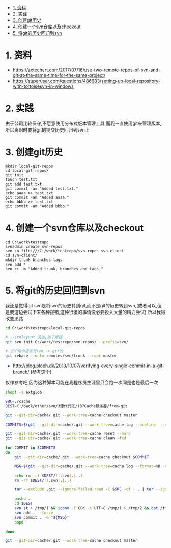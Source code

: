 
<!-- TOC -->

- [1. 资料](#1-资料)
- [2. 实践](#2-实践)
- [3. 创建git历史](#3-创建git历史)
- [4. 创建一个svn仓库以及checkout](#4-创建一个svn仓库以及checkout)
- [5. 将git的历史回归到svn](#5-将git的历史回归到svn)

<!-- /TOC -->

# 1. 资料

* https://zxtechart.com/2017/07/16/use-two-remote-repos-of-svn-and-git-at-the-same-time-for-the-same-project/ 
* https://superuser.com/questions/486683/setting-up-local-repository-with-tortoisesvn-in-windows


# 2. 实践
由于公司比较保守,不愿意使用分布式版本管理工具,而我一直使用git来管理版本,所以离职时要将git的提交历史回归到svn上

# 3. 创建git历史
```
mkdir local-git-repos
cd local-git-repos/
git init
touch test.txt
git add test.txt
git commit -am "Added test.txt."
echo aaaa >> test.txt
git commit -am "Added aaaa."
echo bbbb >> test.txt
git commit -am "Added bbbb."
```

# 4. 创建一个svn仓库以及checkout
```
cd C:\work\testrepo
svnadmin create svn-repos
svn co file:///C:/work/testrepo/svn-repos svn-client
cd svn-client/
mkdir trunk branches tags
svn add *
svn ci -m "Added trunk, branches and tags."
```

# 5. 将git的历史回归到svn

我还是觉得git svn是将svn的历史转到git,而不是git的历史转到svn,(或者可以,但是我这边尝试下来各种报错,这种很傻的事情没必要投入大量的精力尝试)
所以我得改变思路
```bash
cd C:\work\testrepo\local-git-repos

# --stdlayout 没加,加了报错
git svn init C:/work/testrepo/svn-repos/ --prefix=svn/

# 这个指令应该是svn -> git的
git rebase --onto remotes/svn/trunk --root master
```

* http://blog.ploeh.dk/2013/10/07/verifying-every-single-commit-in-a-git-branch/ (参考这个)


仅作参考吧,因为这种脚本可能在我程序员生涯里只会跑一次同是也是最后一次
```bash
shopt -s extglob

SRC=./cache
DEST=C:/back/other/svn/3源代码区/107Cache服务器/from-git

git --git-dir=cache/.git --work-tree=cache checkout master

COMMITS=$(git --git-dir=cache/.git --work-tree=cache log --oneline  --reverse | cut -d " " -f 1)

git --git-dir=cache/.git --work-tree=cache reset --hard
git --git-dir=cache/.git --work-tree=cache clean -fxd

for COMMIT in $COMMITS
do
    git --git-dir=cache/.git --work-tree=cache checkout $COMMIT

    MSG=$(git --git-dir=cache/.git --work-tree=cache log --format=%B -n 1 ${COMMIT})

    echo rm -rf $DEST/!(.svn|.|..)
    rm -rf $DEST/!(.svn|.|..)

    tar --exclude .git --ignore-failed-read -C $SRC -cf - . | tar --ignore-failed-read -C $DEST -xf -

    pushd .
    cd $DEST
    svn st > /tmp/1 && iconv -f GBK -t UTF-8 /tmp/1 > /tmp/2 && cat /tmp/2 | grep -a '^!' | awk '{print $2}' | sed 's/\\/\//g' | xargs svn delete --force
    svn add . --force
    svn commit . -m "${MSG}"
    popd

done

git --git-dir=cache/.git --work-tree=cache checkout master
```